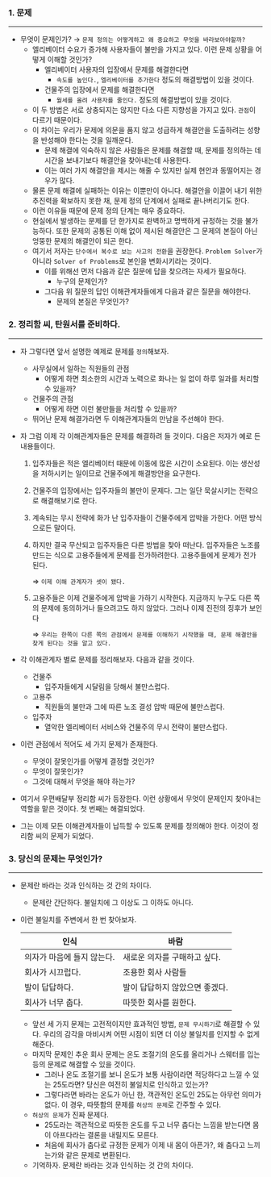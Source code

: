 ### 1. 문제

---

- 무엇이 문제인가? → `문제 정의는 어떻게하고 왜 중요하고 무엇을 바라보아야할까?`
    - 엘리베이터 수요가 증가해 사용자들이 불만을 가지고 있다. 이런 문제 상황을 어떻게 이해할 것인가?
        - 엘리베이터 사용자의 입장에서 문제를 해결한다면
            - `속도를 높인다.`, `엘리베이터를 추가한다` 정도의 해결방법이 있을 것이다.
        - 건물주의 입장에서 문제를 해결한다면
            - `월세를 올려 사용자를 줄인다.` 정도의 해결방법이 있을 것이다.
    - 이 두 방법은 서로 상충되지는 않지만 다소 다른 지향성을 가지고 있다. `관점`이 다르기 때문이다.
    - 이 차이는 우리가 문제에 의문을 품지 않고 성급하게 해결안을 도출하려는 성향을 반성해야 한다는 것을 일깨운다.
        - 문제 해결에 익숙하지 않은 사람들은 문제를 해결할 때, 문제를 정의하는 데 시간을 보내기보다 해결안을 찾아내는데 사용한다.
        - 이는 여러 가지 해결안을 제시는 해줄 수 있지만 실제 현안과 동떨어지는 경우가 많다.
    - 물론 문제 해결에 실패하는 이유는 이뿐만이 아니다. 해결안을 이끌어 내기 위한 추진력을 확보하지 못한 채, 문제 정의 단계에서 실패로 끝나버리기도 한다.
    - 이런 이유들 때문에 문제 정의 단계는 매우 중요하다.
    - 현실에서 발생하는 문제를 단 한가지로 완벽하고 명백하게 규정하는 것을 불가능하다. 또한 문제의 공통된 이해 없이 제시된 해결안은 그 문제의 본질이 아닌 엉뚱한 문제의 해결안이 되곤 한다.
    - 여기서 저자는 `단수에서 복수로 보는 사고의 전환`을 권장한다. `Problem Solver`가 아니라 `Solver of Problems`로 본인을 변화시키라는 것이다.
        - 이를 위해선 먼저 다음과 같은 질문에 답을 찾으려는 자세가 필요하다.
            - 누구의 문제인가?
        - 그다음 위 질문의 답인 이해관계자들에게 다음과 같은 질문을 해야한다.
            - 문제의 본질은 무엇인가?

### 2. 정리함 씨, 탄원서를 준비하다.

---

- 자 그렇다면 앞서 설명한 예제로 문제를 `정의`해보자.
    - 사무실에서 일하는 직원들의 관점
        - 어떻게 하면 최소한의 시간과 노력으로 화나는 일 없이 하루 일과를 처리할 수 있을까?
    - 건물주의 관점
        - 어떻게 하면 이런 불만들을 처리할 수 있을까?
    - 뛰어난 문제 해결가라면 두 이해관계자들의 만남을 주선해야 한다.
- 자 그럼 이제 각 이해관계자들은 문제를 해결하려 들 것이다. 다음은 저자가 예로 든 내용들이다.
    1. 입주자들은 적은 엘리베이터 때문에 이동에 많은 시간이 소요된다. 이는 생산성을 저하시키는 일이므로 건물주에게 해결방안을 요구한다.
    2. 건물주의 입장에서는 입주자들의 불만이 문제다. 그는 일단 묵살시키는 전략으로 해결해보기로 한다.
    3. 계속되는 무시 전략에 화가 난 입주자들이 건물주에게 압박을 가한다. 어떤 방식으로든 말이다.
    4. 하지만 결국 무산되고 입주자들은 다른 방법을 찾아 떠난다. 입주자들은 노조를 만드는 식으로 고용주들에게 문제를 전가하려한다. 고용주들에게 문제가 전가된다.

       ⇒ `이제 이해 관계자가 셋이 됐다.`

    5. 고용주들은 이제 건물주에게 압박을 가하기 시작한다. 지금까지 누구도 다른 쪽의 문제에 동의하거나 들으려고도 하지 않았다. 그러나 이제 진전의 징후가 보인다

       ⇒ `우리는 한쪽이 다른 쪽의 관점에서 문제를 이해하기 시작했을 때, 문제 해결안을 찾게 된다는 것을 알고 있다.`

- 각 이해관계자 별로 문제를 정리해보자. 다음과 같을 것이다.
    - 건물주
        - 입주자들에게 시달림을 당해서 불만스럽다.
    - 고용주
        - 직원들의 불만과 그에 따른 노조 결성 압박 때문에 불만스럽다.
    - 입주자
        - 열악한 엘리베이터 서비스와 건물주의 무시 전략이 불만스럽다.
- 이런 관점에서 적어도 세 가지 문제가 존재한다.
    - 무엇이 잘못인가를 어떻게 결정할 것인가?
    - 무엇이 잘못인가?
    - 그것에 대해서 무엇을 해야 하는가?
- 여기서 우편배달부 정리함 씨가 등장한다. 이런 상황에서 무엇이 문제인지 찾아내는 역할을 맡은 것이다. 첫 번째는 해결되었다.
- 그는 이제 모든 이해관계자들이 납득할 수 있도록 문제를 정의해야 한다. 이것이 정리함 씨의 문제가 되었다.

### 3. 당신의 문제는 무엇인가?

---

- 문제란 바라는 것과 인식하는 것 간의 차이다.
    - 문제란 간단하다. 불일치에 그 이상도 그 이하도 아니다.
- 이런 불일치를 주변에서 한 번 찾아보자.

    | 인식 | 바람 |
    | --- | --- |
    | 의자가 마음에 들지 않는다. | 새로운 의자를 구매하고 싶다. |
    | 회사가 시끄럽다. | 조용한 회사 사람들 |
    | 발이 답답하다. | 발이 답답하지 않았으면 좋겠다. |
    | 회사가 너무 춥다. | 따뜻한 회사를 원한다. |
    - 앞선 세 가지 문제는 고전적이지만 효과적인 방법, `문제 무시하기`로 해결할 수 있다. 우리의 감각을 마비시켜 어떤 시점이 되면 더 이상 불일치를 인지할 수 없게 해준다.
    - 마지막 문제인 추운 회사 문제는 온도 조절기의 온도를 올리거나 스웨터를 입는 등의 문제로 해결할 수 있을 것이다.
        - 그러나 온도 조절기를 보니 온도가 보통 사람이라면 적당하다고 느낄 수 있는 25도라면? 당신은 여전히 불일치로 인식하고 있는가?
        - 그렇다라면 바라는 온도가 아닌 한, 객관적인 온도인 25도는 아무런 의미가 없다. 이 경우, 따뜻함의 문제를 `허상의 문제`로 간주할 수 있다.
    - `허상의 문제`가 진짜 문제다.
        - 25도라는 객관적으로 따뜻한 온도를 두고 너무 춥다는 느낌을 받는다면 몸이 아프다라는 결론을 내릴지도 모른다.
        - 처음에 회사가 춥다로 규정한 문제가 이제 내 몸이 아픈가?, 왜 춥다고 느끼는가와 같은 문제로 변환된다.
    - 기억하자. 문제란 바라는 것과 인식하는 것 간의 차이다.